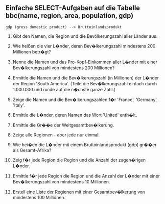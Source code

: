 
Einfache SELECT-Aufgaben auf die Tabelle bbc(name, region, area, population, gdp)
---------------------------------------------------------------------------------
    gdp (gross domestic product) --> Bruttoinlandsprodukt

1) Gibt den Namen, die Region und die Bevölkerungszahl aller Länder aus.

2) Wie heißen die vier L�nder, deren Bev�lkerungszahl mindestens 200 Millionen betr�gt?

3) Nenne die Namen und das Pro-Kopf-Einkommen aller L�nder mit einer Bev�lkerungszahl
   von mindestens 200 Millionen?
   
4) Ermittle die Namen und die Bev�lkerungszahl (in Millionen) der L�nder der
   Region 'South America'.
   (Teile die Bev�lkerungszahl einfach durch 1.000.000 und runde auf die n�chste ganze Zahl.)
   
5) Zeige die Namen und die Bev�lkerungszahlen f�r 'France', 'Germany', 'Italy'.

6) Ermittle die L�nder, deren Namen das Wort 'United' enth�lt.

7) Ermittle die Gr��e der Weltgesamtbev�lkerung.

8) Zeige alle Regionen - aber jede nur einmal.

9) Wie hei�en die L�nder mit einem Bruttoinlandsprodukt (gdp) gr��er als Gesamt-Afrika?

10) Zeig f�r jede Region die Region und die Anzahl der zugeh�rigen L�nder.

11) Ermittle f�r jede Region die Region und die Anzahl der L�nder mit einer
    Bev�lkerungszahl von mindestens 10 Millionen.
    
12) Erstell eine Liste der Regionen mit einer Gesamtbev�lkerung von mindestens 100 Millionen.